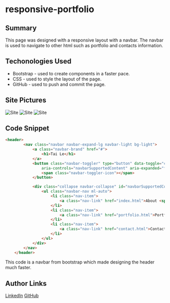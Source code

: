 # responsive-portfolio

## Summary
This page was designed with a responsive layout with a navbar. The navbar is used to navigate to other html such as portfolio and contacts information. 

## Techonologies Used
- Bootstrap - used to create components in a faster pace.
- CSS - used to style the layout of the page.
- GitHub - used to push and commit the page.



## Site Pictures
![Site](about.png)
![Site](portfolio.png)
![Site](contact.png)

## Code Snippet
```html
<header>
        <nav class="navbar navbar-expand-lg navbar-light bg-light">
            <a class="navbar-brand" href="#">
                <h1>Tai Le</h1>
            </a>
            <button class="navbar-toggler" type="button" data-toggle="collapse" data-target="#navbarSupportedContent"
                aria-controls="navbarSupportedContent" aria-expanded="false" aria-label="Toggle navigation">
                <span class="navbar-toggler-icon"></span>
            </button>

            <div class="collapse navbar-collapse" id="navbarSupportedContent">
                <ul class="navbar-nav ml-auto">
                    <li class="nav-item">
                        <a class="nav-link" href="index.html">About <span class="sr-only">(current)</span></a>
                    </li>
                    <li class="nav-item">
                        <a class="nav-link" href="portfolio.html">Portfolio</a>
                    </li>
                    <li class="nav-item">
                        <a class="nav-link" href="contact.html">Contact</a>
                    </li>
                </ul>
            </div>
        </nav>
    </header>
```
This code is a navbar from bootstrap which made designing the header much faster.

## Author Links
[LinkedIn](www.linkedin.com/in/tu-tai-le-2a9646139)
[GitHub](https://github.com/TaiLe96)